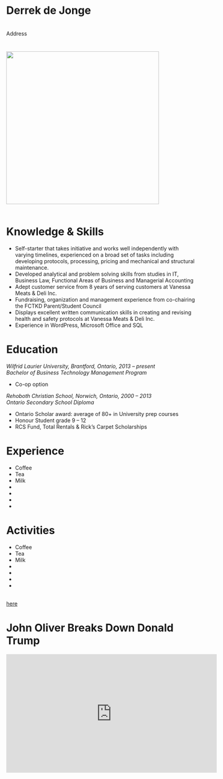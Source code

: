 <!DOCTYPE html>
<html>
<head>
<h1>Derrek de Jonge</h1><br>
<p1>Address</p1>
<!--This is a comment necessary for the requirements of lab 8. Comments are not displayed in the browser-->
</head>
<body>

<div align="left">
<h1></h1>
<!---->
<img src="" heigth="222.5" width="406" >
<br></br>
<img src="" >

<h1>Knowledge & Skills</h1>
<p1>
<ul>
  <li>Self-starter that takes initiative and works well independently with varying timelines, experienced on a broad set of tasks including developing protocols, processing, pricing and mechanical and structural maintenance. </li>
  <li>Developed analytical and problem solving skills from studies in IT, Business Law, Functional Areas of Business and Managerial Accounting </li>
  <li>Adept customer service from 8 years of serving customers at Vanessa Meats & Deli Inc. </li>
  <li>Fundraising, organization and management experience from co-chairing the FCTKD Parent/Student Council </li>
  <li>Displays excellent written communication skills in creating and revising health and safety protocols at Vanessa Meats & Deli Inc. </li>
  <li>Experience in WordPress, Microsoft Office and SQL </li>
 </ul></p1>

<h1>Education</h1>
<p1>
<i>Wilfrid Laurier University, Brantford, Ontario, 			         2013 – present<br>
Bachelor of Business Technology Management Program
</i>
<ul>
  <li>Co-op option</li>
</ul>
<i>Rehoboth Christian School, Norwich, Ontario, 				2000 – 2013<br>
Ontario Secondary School Diploma</i>
<ul>
  <li>Ontario Scholar award: average of 80+ in University prep courses</li>
  <li>Honour Student grade 9 – 12</li>
  <li>RCS Fund, Total Rentals & Rick’s Carpet Scholarships</li>
</ul></p1>

<h1>Experience</h1>
<p1><ul>
  <li>Coffee</li>
  <li>Tea</li>
  <li>Milk</li>
  <li></li>
  <li></li>
  <li></li>
  <li></li>
</ul></p1>

<h1>Activities</h1>
<p1><ul>
  <li>Coffee</li>
  <li>Tea</li>
  <li>Milk</li>
  <li></li>
  <li></li>
  <li></li>
  <li></li>
</ul></p1>

<p> <br>
<a href="https://en.wikipedia.org/wiki/Donald_Trump">here</a></p>
<h1>John Oliver Breaks Down Donald Trump</h1>
<iframe width="560" height="315" src="https://www.youtube.com/embed/DnpO_RTSNmQ" frameborder="0" allowfullscreen></iframe>
</body>
</html>
